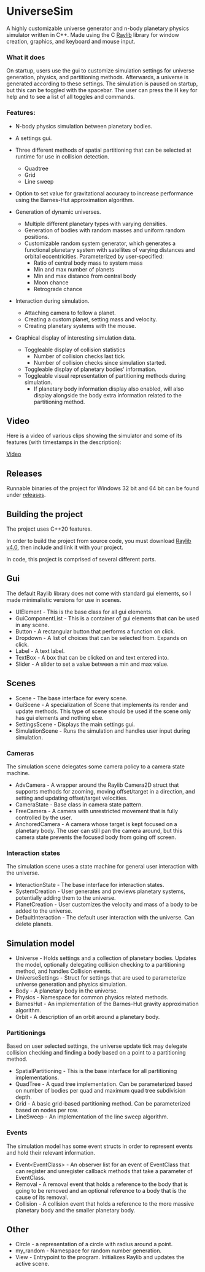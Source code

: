 # UniverseSim

A highly customizable universe generator and n-body planetary physics simulator written in C++. Made using the C [Raylib](https://github.com/raysan5/raylib) library for window creation, graphics, and keyboard and mouse input.


### What it does
On startup, users use the gui to customize simulation settings for universe generation, physics, and partitioning methods.
Afterwards, a universe is generated according to these settings. The simulation is paused on startup, but this can be toggled with the spacebar.
The user can press the H key for help and to see a list of all toggles and commands.


### Features:
- N-body physics simulation between planetary bodies.
- A settings gui.
- Three different methods of spatial partitioning that can be selected at runtime for use in collision detection.
  - Quadtree
  - Grid
  - Line sweep
- Option to set value for gravitational accuracy to increase performance using the Barnes-Hut approximation algorithm.
- Generation of dynamic universes.
  - Multiple different planetary types with varying densities.
  - Generation of bodies with random masses and uniform random positions.
  - Customizable random system generator, which generates a functional planetary system with satellites of varying distances and orbital eccentricities. Parameterized by user-specified:
    - Ratio of central body mass to system mass
    - Min and max number of planets
    - Min and max distance from central body
    - Moon chance
    - Retrograde chance
 
- Interaction during simulation.
  - Attaching camera to follow a planet.
  - Creating a custom planet, setting mass and velocity.
  - Creating planetary systems with the mouse.

- Graphical display of interesting simulation data.
  - Toggleable display of collision statistics
    - Number of collision checks last tick.
    - Number of collision checks since simulation started.
  - Toggleable display of planetary bodies' information.
  - Toggleable visual representation of partitioning methods during simulation.
    - If planetary body information display also enabled, will also display alongside the body extra information related to the partitioning method.

## Video
Here is a video of various clips showing the simulator and some of its features (with timestamps in the description):

[Video](https://youtu.be/eocuC2M2wu4)

## Releases
Runnable binaries of the project for Windows 32 bit and 64 bit can be found under [releases](https://github.com/Xxthedarkmatterturtlepasta003xX/UniverseSim/releases/tag/v1.0.0).

## Building the project
The project uses C++20 features.

In order to build the project from source code, you must download [Raylib v4.0](https://github.com/raysan5/raylib/releases/tag/4.0.0), then include and link it with your project.


In code, this project is comprised of several different parts.

## Gui
The default Raylib library does not come with standard gui elements, so I made minimalistic versions for use in scenes.
- UIElement - This is the base class for all gui elements.
- GuiComponentList - This is a container of gui elements that can be used in any scene.
- Button - A rectangular button that performs a function on click.
- Dropdown - A list of choices that can be selected from. Expands on click.
- Label - A text label.
- TextBox - A box that can be clicked on and text entered into.
- Slider - A slider to set a value between a min and max value.

## Scenes
- Scene - The base interface for every scene.
- GuiScene - A specialization of Scene that implements its render and update methods.
This type of scene should be used if the scene only has gui elements and nothing else.
- SettingsScene - Displays the main settings gui.
- SimulationScene - Runs the simulation and handles user input during simulation.

### Cameras
The simulation scene delegates some camera policy to a camera state machine.
- AdvCamera - A wrapper around the Raylib Camera2D struct that supports methods for zooming, moving offset/target in a direction, and setting and updating offset/target velocities.
- CameraState - Base class in camera state pattern.
- FreeCamera - A camera with unrestricted movement that is fully controlled by the user.
- AnchoredCamera - A camera whose target is kept focused on a planetary body. The user can still pan the camera around, but this camera state prevents the focused body from going off screen.

### Interaction states
The simulation scene uses a state machine for general user interaction with the universe.
- InteractionState - The base interface for interaction states.
- SystemCreation - User generates and previews planetary systems, potentially adding them to the universe.
- PlanetCreation - User customizes the velocity and mass of a body to be added to the universe.
- DefaultInteraction - The default user interaction with the universe. Can delete planets.

## Simulation model
- Universe - Holds settings and a collection of planetary bodies. Updates the model, optionally delegating collision checking to a partitioning method, and handles Collision events.
- UniverseSettings - Struct for settings that are used to parameterize universe generation and physics simulation.
- Body - A planetary body in the universe.
- Physics - Namespace for common physics related methods.
- BarnesHut - An implementation of the Barnes-Hut gravity approximation algorithm.
- Orbit - A description of an orbit around a planetary body.

### Partitionings
Based on user selected settings, the universe update tick may delegate collision checking and finding a body based on a point to a partitioning method.
- SpatialPartitioning - This is the base interface for all partitioning implementations.
- QuadTree - A quad tree implementation. Can be parameterized based on number of bodies per quad and maximum quad tree subdivision depth.
- Grid - A basic grid-based partitioning method. Can be parameterized based on nodes per row.
- LineSweep - An implementation of the line sweep algorithm.

### Events
The simulation model has some event structs in order to represent events and hold their relevant information.
- Event\<EventClass\> - An observer list for an event of EventClass that can register and unregister callback methods that take a parameter of EventClass.
- Removal - A removal event that holds a reference to the body that is going to be removed and an optional reference to a body that is the cause of its removal.
- Collision - A collision event that holds a reference to the more massive planetary body and the smaller planetary body.


## Other
- Circle - a representation of a circle with radius around a point.
- my_random - Namespace for random number generation.
- View - Entrypoint to the program. Initializes Raylib and updates the active scene.
